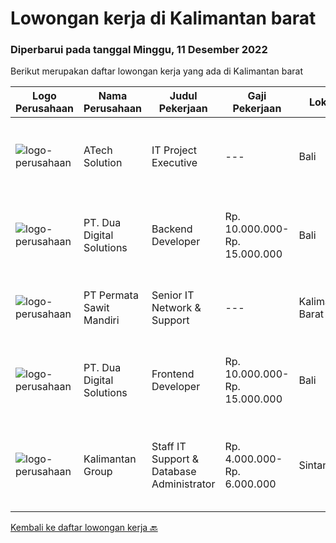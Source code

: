 
  # Lowongan kerja di Kalimantan barat

  ### Diperbarui pada tanggal Minggu, 11 Desember 2022

  Berikut merupakan daftar lowongan kerja yang ada di Kalimantan barat

  |Logo Perusahaan | Nama Perusahaan | Judul Pekerjaan | Gaji Pekerjaan | Lokasi | Deskripsi | Tanggal diunggah | Pranala |
  | -------------- | --------------- | --------------- | --------- | --------- | -------------- | ------- | ----------- |
  |![logo-perusahaan](https://image-service-cdn.seek.com.au/01cd86444ba33e86855e0cce80ed2ebf9dcff3e2/ee4dce1061f3f616224767ad58cb2fc751b8d2dc)|ATech Solution|IT Project Executive|---|Bali|The job duties and responsibility of this role: Work independently and take full responsibility of managing projects of various sizes from ideation to...|Selasa, 06 Desember 2022|https://www.jobstreet.co.id/id/job/it-project-executive-4132765?token=0~c74bdf15-9124-4790-b428-e1f935f8c126&sectionRank=1&jobId=jobstreet-id-job-4132765|
|![logo-perusahaan](https://image-service-cdn.seek.com.au/88b73afb9dce87178b763e985c68ae57d7794b34/ee4dce1061f3f616224767ad58cb2fc751b8d2dc)|PT. Dua Digital Solutions|Backend Developer|Rp. 10.000.000-Rp. 15.000.000|Bali|Hello tech Indonesia, we are Dua Digital https://www.duadigital.com/Are you a backend engineer that are Passionate about tech and like...|Rabu, 23 November 2022|https://www.jobstreet.co.id/id/job/backend-developer-4117336?token=0~c74bdf15-9124-4790-b428-e1f935f8c126&sectionRank=2&jobId=jobstreet-id-job-4117336|
|![logo-perusahaan](https://i.ibb.co/sqvTCh9/112815900-stock-vector-no-image-available-icon-flat-vector.webp)|PT Permata Sawit Mandiri|Senior IT Network  & Support|---|Kalimantan Barat|Deskripsi Pekerjaan: Support dan validasi design topologi HLD untuk instalasi perangkat firewall, mikrotik, intastalasi CCTV. Konfigurasi dan...|Minggu, 20 November 2022|https://www.jobstreet.co.id/id/job/senior-it-network-support-4114593?token=0~c74bdf15-9124-4790-b428-e1f935f8c126&sectionRank=3&jobId=jobstreet-id-job-4114593|
|![logo-perusahaan](https://image-service-cdn.seek.com.au/0638cd50f0312ef2e7a06e1345329bde78c1e918/ee4dce1061f3f616224767ad58cb2fc751b8d2dc)|PT. Dua Digital Solutions|Frontend Developer|Rp. 10.000.000-Rp. 15.000.000|Bali|Hello tech Indonesia, we are Dua Digital https://www.duadigital.com/Are you a frontend engineer that are Passionate about tech and like...|Rabu, 23 November 2022|https://www.jobstreet.co.id/id/job/frontend-developer-4117352?token=0~c74bdf15-9124-4790-b428-e1f935f8c126&sectionRank=4&jobId=jobstreet-id-job-4117352|
|![logo-perusahaan](https://i.ibb.co/sqvTCh9/112815900-stock-vector-no-image-available-icon-flat-vector.webp)|Kalimantan Group|Staff IT Support & Database Administrator|Rp. 4.000.000-Rp. 6.000.000|Sintang|Minimal Sarjana IT Fresh Graduate atau Berpengalaman Mampu Menghimpun, Menghubungkan (Mengcombine) dan mengupdate data-data perusahaan....|Senin, 14 November 2022|https://www.jobstreet.co.id/id/job/staff-it-support-database-administrator-4104019?token=0~c74bdf15-9124-4790-b428-e1f935f8c126&sectionRank=5&jobId=jobstreet-id-job-4104019|


  [Kembali ke daftar lowongan kerja 🔙](../README.md#daftar-lowongan-kerja)
  